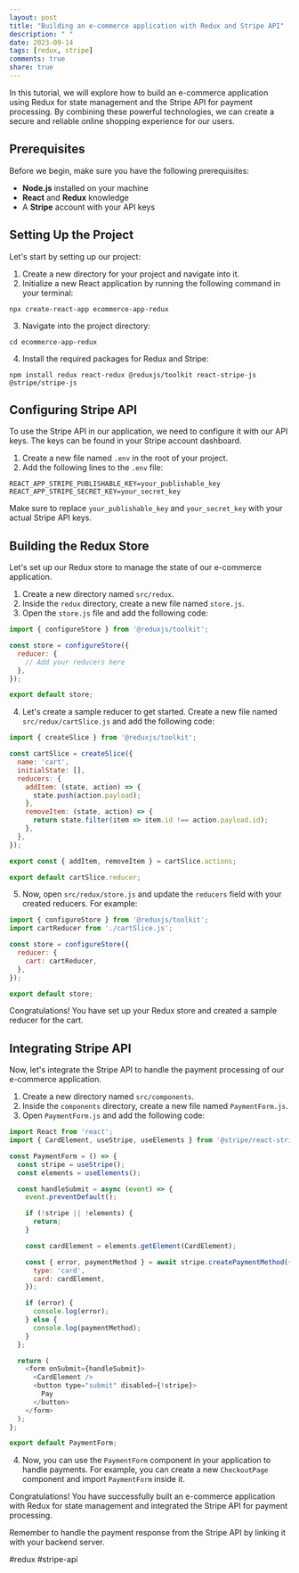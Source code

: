 ```yaml
---
layout: post
title: "Building an e-commerce application with Redux and Stripe API"
description: " "
date: 2023-09-14
tags: [redux, stripe]
comments: true
share: true
---
```


In this tutorial, we will explore how to build an e-commerce application using Redux for state management and the Stripe API for payment processing. By combining these powerful technologies, we can create a secure and reliable online shopping experience for our users.

## Prerequisites

Before we begin, make sure you have the following prerequisites:

- **Node.js** installed on your machine
- **React** and **Redux** knowledge
- A **Stripe** account with your API keys

## Setting Up the Project

Let's start by setting up our project:

1. Create a new directory for your project and navigate into it.
2. Initialize a new React application by running the following command in your terminal:

```shell
npx create-react-app ecommerce-app-redux
```

3. Navigate into the project directory:

```shell
cd ecommerce-app-redux
```

4. Install the required packages for Redux and Stripe:

```shell
npm install redux react-redux @reduxjs/toolkit react-stripe-js @stripe/stripe-js
```

## Configuring Stripe API

To use the Stripe API in our application, we need to configure it with our API keys. The keys can be found in your Stripe account dashboard.

1. Create a new file named `.env` in the root of your project.
2. Add the following lines to the `.env` file:

```dotenv
REACT_APP_STRIPE_PUBLISHABLE_KEY=your_publishable_key
REACT_APP_STRIPE_SECRET_KEY=your_secret_key
```

Make sure to replace `your_publishable_key` and `your_secret_key` with your actual Stripe API keys.

## Building the Redux Store

Let's set up our Redux store to manage the state of our e-commerce application.

1. Create a new directory named `src/redux`.
2. Inside the `redux` directory, create a new file named `store.js`.
3. Open the `store.js` file and add the following code:

```javascript
import { configureStore } from '@reduxjs/toolkit';

const store = configureStore({
  reducer: {
    // Add your reducers here
  },
});

export default store;
```

4. Let's create a sample reducer to get started. Create a new file named `src/redux/cartSlice.js` and add the following code:

```javascript
import { createSlice } from '@reduxjs/toolkit';

const cartSlice = createSlice({
  name: 'cart',
  initialState: [],
  reducers: {
    addItem: (state, action) => {
      state.push(action.payload);
    },
    removeItem: (state, action) => {
      return state.filter(item => item.id !== action.payload.id);
    },
  },
});

export const { addItem, removeItem } = cartSlice.actions;

export default cartSlice.reducer;
```

5. Now, open `src/redux/store.js` and update the `reducers` field with your created reducers. For example:

```javascript
import { configureStore } from '@reduxjs/toolkit';
import cartReducer from './cartSlice.js';

const store = configureStore({
  reducer: {
    cart: cartReducer,
  },
});

export default store;
```

Congratulations! You have set up your Redux store and created a sample reducer for the cart.

## Integrating Stripe API

Now, let's integrate the Stripe API to handle the payment processing of our e-commerce application.

1. Create a new directory named `src/components`.
2. Inside the `components` directory, create a new file named `PaymentForm.js`.
3. Open `PaymentForm.js` and add the following code:

```javascript
import React from 'react';
import { CardElement, useStripe, useElements } from '@stripe/react-stripe-js';

const PaymentForm = () => {
  const stripe = useStripe();
  const elements = useElements();

  const handleSubmit = async (event) => {
    event.preventDefault();

    if (!stripe || !elements) {
      return;
    }

    const cardElement = elements.getElement(CardElement);

    const { error, paymentMethod } = await stripe.createPaymentMethod({
      type: 'card',
      card: cardElement,
    });

    if (error) {
      console.log(error);
    } else {
      console.log(paymentMethod);
    }
  };

  return (
    <form onSubmit={handleSubmit}>
      <CardElement />
      <button type="submit" disabled={!stripe}>
        Pay
      </button>
    </form>
  );
};

export default PaymentForm;
```

4. Now, you can use the `PaymentForm` component in your application to handle payments. For example, you can create a new `CheckoutPage` component and import `PaymentForm` inside it.

Congratulations! You have successfully built an e-commerce application with Redux for state management and integrated the Stripe API for payment processing.

Remember to handle the payment response from the Stripe API by linking it with your backend server.

#redux #stripe-api
